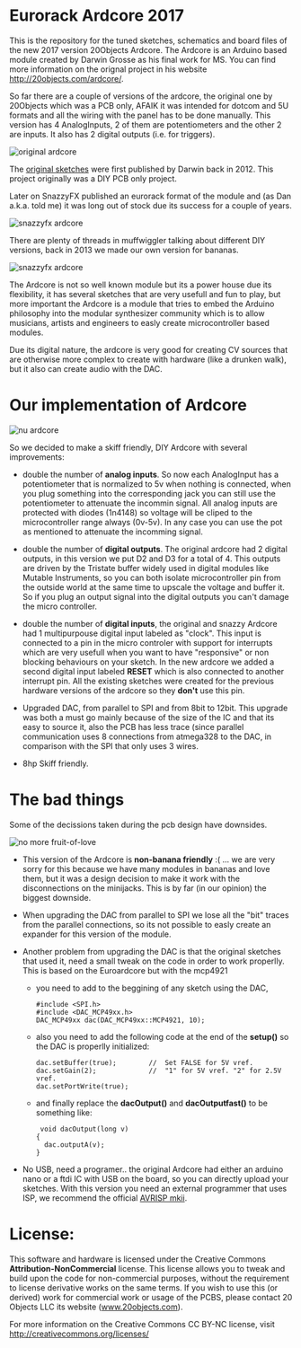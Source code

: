 # Eurorack Ardcore 2017
This is the repository for the tuned sketches, schematics and board files of the new 2017 version 20Objects Ardcore. The Ardcore is an Arduino based module created by Darwin Grosse as his final work for MS. You can find more information on the orignal project in his website http://20objects.com/ardcore/.

So far there are a couple of versions of the ardcore, the original one by 20Objects which was a PCB only, AFAIK it was intended for dotcom and 5U formats and all the wiring with the panel has to be done manually. This version has 4 AnalogInputs, 2 of them are potentiometers and the other 2 are inputs. It also has 2 digital outputs (i.e. for triggers).

![original ardcore]( images/ardcore-20objects.gif)

The [original sketches](https://github.com/darwingrosse/ArdCore-Code/commits/master) were first published by Darwin back in 2012. This project originally was a DIY PCB only project.

Later on SnazzyFX published an eurorack format of the module and (as Dan a.k.a. told me) it was long out of stock due its success for a couple of years. 

![snazzyfx ardcore]( images/ardcore-snazzyfx.jpg)

There are plenty of threads in muffwiggler talking about different DIY versions, back in 2013 we made our own version for bananas.

![snazzyfx ardcore]( images/ardcore-ttreintaysiete.jpg)

The Ardcore is not so well known module but its a power house due its flexibility, it has several sketches that are very usefull and fun to play, but more important the Ardcore is a module that tries to embed the Arduino philosophy into the modular synthesizer community which is to allow musicians, artists and engineers to easly create microcontroller based modules.

Due its digital nature, the ardcore is very good for creating CV sources that are otherwise more complex to create with hardware (like a drunken walk), but it also can create audio with the DAC.

# Our implementation of Ardcore

![nu ardcore]( images/ardcore-nu.png)

So we decided to make a skiff friendly, DIY Ardcore with several improvements:

* double the number of __analog inputs__. So now each AnalogInput has a potentiometer that is normalized to 5v when nothing is connected, when you plug something into the corresponding jack you can still use the potentiometer to attenuate the incommin signal. All analog inputs are protected with diodes (1n4148) so voltage will be cliped to the microcontroller range always (0v-5v). In any case you can use the pot as mentioned to attenuate the incomming signal.

* double the number of __digital outputs__. The original ardcore had 2 digital outputs, in this version we put D2 and D3 for a total of 4. This outputs are driven by the Tristate buffer widely used in digital modules like Mutable Instruments, so you can both isolate microcontroller pin from the outside world at the same time to upscale the voltage and buffer it. So if you plug an output signal into the digital outputs you can't damage the micro controller.

* double the number of __digital inputs__, the original and snazzy Ardcore had 1 multipurpouse digital input labeled as "clock". This input is connected to a pin in the micro controler with support for interrupts which are very usefull when you want to have "responsive" or non blocking behaviours on your sketch. In the new ardcore we added a second digital input labeled __RESET__ which is also connected to another interrupt pin. All the existing sketches were created for the previous hardware versions of the ardcore so they __don't__ use this pin.

* Upgraded DAC, from parallel to SPI and from 8bit to 12bit. This upgrade was both a must go mainly because of the size of the IC and that its easy to source it, also the PCB has less trace (since parallel communication uses 8 connections from atmega328 to the DAC, in comparison with the SPI that only uses 3 wires.

* 8hp Skiff friendly.

# The bad things

Some of the decissions taken during the pcb design have downsides.

![no more fruit-of-love](images/non-banana.png)

* This version of the Ardcore is __non-banana friendly__ :( ... we are very sorry for this because we have many modules in bananas and love them, but it was a design decision to make it work with the disconnections on the minijacks. This is by far (in our opinion) the biggest downside.

* When upgrading the DAC from parallel to SPI we lose all the "bit" traces from the parallel connections, so its not possible to easly create an expander for this version of the module.

* Another problem from upgrading the DAC is that the original sketches that used it, need a small tweak on the code in order to work properlly. This is based on the Euroardcore but with the mcp4921

  * you need to add to the beggining of any sketch using the DAC,
    ```
    #include <SPI.h>
    #include <DAC_MCP49xx.h>
    DAC_MCP49xx dac(DAC_MCP49xx::MCP4921, 10);
    ```
  * also you need to add the following code at the end of the __setup()__ so the DAC is properlly initialized:
    ```
    dac.setBuffer(true);        //  Set FALSE for 5V vref.
    dac.setGain(2);             //  "1" for 5V vref. "2" for 2.5V vref.
    dac.setPortWrite(true); 
    ```
  * and finally replace the __dacOutput()__ and __dacOutputfast()__ to be something like:
    ```
     void dacOutput(long v)
    {
      dac.outputA(v);
    }
    ```

* No USB, need a programer.. the original Ardcore had either an arduino nano or a ftdi IC with USB on the board, so you can directly upload your sketches. With this version you need an external programmer that uses ISP, we recommend the official [AVRISP mkii](http://www.atmel.com/tools/avrispmkii.aspx).

# License:

This software and hardware is licensed under the Creative Commons __Attribution-NonCommercial__ license. This license allows you to tweak and build upon the code for non-commercial purposes, without the requirement to license derivative works on the same terms. If you wish to use this (or derived) work for commercial work or usage of the PCBS, please contact 20 Objects LLC its website (www.20objects.com).

For more information on the Creative Commons CC BY-NC license, visit http://creativecommons.org/licenses/